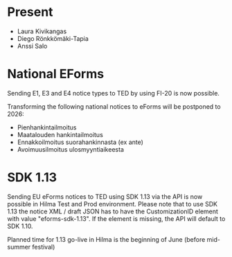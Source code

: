 # Present
- Laura Kivikangas
- Diego Rönkkömäki-Tapia
- Anssi Salo

# National EForms
Sending E1, E3 and E4 notice types to TED by using FI-20 is now possible.

Transforming the following national notices to eForms will be postponed to 2026:
- Pienhankintailmoitus
- Maatalouden hankintailmoitus
- Ennakkoilmoitus suorahankinnasta (ex ante)
- Avoimuusilmoitus ulosmyyntiaikeesta

# SDK 1.13
Sending EU eForms notices to TED using SDK 1.13 via the API is now possible in Hilma Test and Prod environment.
Please note that to use SDK 1.13 the notice XML / draft JSON has to have the CustomizationID element with value "eforms-sdk-1.13". If the element is missing, the API will default to SDK 1.10.

Planned time for 1.13 go-live in Hilma is the beginning of June (before mid-summer festival) 

